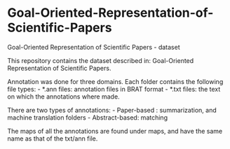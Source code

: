 # Goal-Oriented-Representation-of-Scientific-Papers
Goal-Oriented Representation of Scientific Papers - dataset


This repository contains the dataset described in: Goal-Oriented Representation of Scientific Papers.

Annotation was done for three domains. Each folder contains the following file types: 
	- *.ann files: annotation files in BRAT format 
	- *.txt files: the text on which the annotations where made.
	
There are two types of annotations:
	- Paper-based : summarization, and machine translation folders
	- Abstract-based: matching

The maps of all the annotations are found under maps, and have the same name as that of the txt/ann file.

